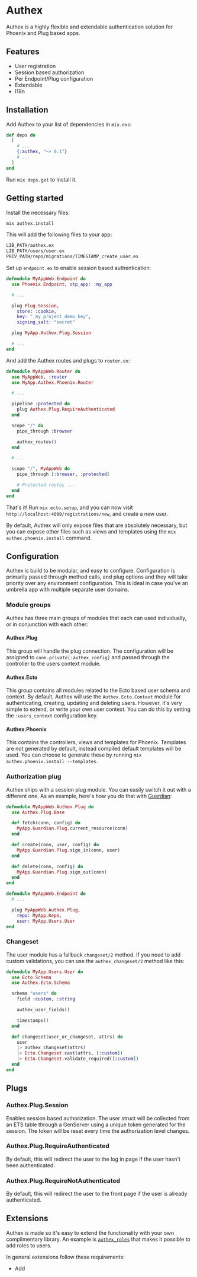 # Authex

Authex is a highly flexible and extendable authentication solution for Phoenix and Plug based apps.

## Features

* User registration
* Session based authorization
* Per Endpoint/Plug configuration
* Extendable
* I18n

## Installation

Add Authex to your list of dependencies in `mix.exs`:

```elixir
def deps do
  [
    # ...
    {:authex, "~> 0.1"}
    # ...
  ]
end
```

Run `mix deps.get` to install it.

## Getting started

Install the necessary files:

```bash
mix authex.install
```

This will add the following files to your app:

```bash
LIB_PATH/authex.ex
LIB_PATH/users/user.ex
PRIV_PATH/repo/migrations/TIMESTAMP_create_user.ex
```

Set up `endpoint.ex` to enable session based authentication:

```elixir
defmodule MyAppWeb.Endpoint do
  use Phoenix.Endpoint, otp_app: :my_app

  # ...

  plug Plug.Session,
    store: :cookie,
    key: "_my_project_demo_key",
    signing_salt: "secret"

  plug MyApp.Authex.Plug.Session

  # ...
end
```

And add the Authex routes and plugs to `router.ex`:

```elixir
defmodule MyAppWeb.Router do
  use MyAppWeb, :router
  use MyApp.Authex.Phoenix.Router

  # ...

  pipeline :protected do
    plug Authex.Plug.RequireAuthenticated
  end

  scope "/" do
    pipe_through :browser

    authex_routes()
  end

  # ...

  scope "/", MyAppWeb do
    pipe_through [:browser, :protected]

    # Protected routes ...
  end
end
```

That's it! Run `mix ecto.setup`, and you can now visit `http://localhost:4000/registrations/new`, and create a new user.

By default, Authex will only expose files that are absolutely necessary, but you can expose other files such as views and templates using the `mix authex.phoenix.install` command.

## Configuration

Authex is build to be modular, and easy to configure. Configuration is primarily passed through method calls, and plug options and they will take priority over any environment configuration. This is ideal in case you've an umbrella app with multiple separate user domains.

### Module groups

Authex has three main groups of modules that each can used individually, or in conjunction with each other:

#### Authex.Plug

This group will handle the plug connection. The configuration will be assigned to `conn.private[:authex_config]` and passed through the controller to the users context module.

#### Authex.Ecto

This group contains all modules related to the Ecto based user schema and context. By default, Authex will use the `Authex.Ecto.Context` module for authenticating, creating, updating and deleting users. However, it's very simple to extend, or write your own user context. You can do this by setting the `:users_context` configuration key.

#### Authex.Phoenix

This contains the controllers, views and templates for Phoenix. Templates are not generated by default, instead compiled default templates will be used. You can choose to generate these by running `mix authex.phoenix.install --templates`.

### Authorization plug

Authex ships with a session plug module. You can easily switch it out with a different one. As an example, here's how you do that with [Guardian](https://github.com/ueberauth/guardian):

```elixir
defmodule MyAppWeb.Authex.Plug do
  use Authex.Plug.Base

  def fetch(conn, config) do
    MyApp.Guardian.Plug.current_resource(conn)
  end

  def create(conn, user, config) do
    MyApp.Guardian.Plug.sign_in(conn, user)
  end

  def delete(conn, config) do
    MyApp.Guardian.Plug.sign_out(conn)
  end
end

defmodule MyAppWeb.Endpoint do
  # ...

  plug MyAppWeb.Authex.Plug,
    repo: MyApp.Repo,
    user: MyApp.Users.User
end
```

### Changeset

The user module has a fallback `changeset/2` method. If you need to add custom validations, you can use the  `authex_changeset/2` method like this:

```elixir
defmodule MyApp.Users.User do
  use Ecto.Schema
  use Authex.Ecto.Schema

  schema "users" do
    field :custom, :string

    authex_user_fields()

    timestamps()
  end

  def changeset(user_or_changeset, attrs) do
    user
    |> authex_changeset(attrs)
    |> Ecto.Changeset.cast(attrs, [:custom])
    |> Ecto.Changeset.validate_required([:custom])
  end
end
```

## Plugs

### Authex.Plug.Session

Enables session based authorization. The user struct will be collected from an ETS table through a GenServer using a unique token generated for the session. The token will be reset every time the authorization level changes.

### Authex.Plug.RequireAuthenticated

By default, this will redirect the user to the log in page if the user hasn't been authenticated.

### Authex.Plug.RequireNotAuthenticated

By default, this will redirect the user to the front page if the user is already authenticated.


## Extensions

Authex is made so it's easy to extend the functionality with your own complimentary library. An example is [`authex_roles`]() that makes it possible to add roles to users.

In general extensions follow these requirements:

* Add